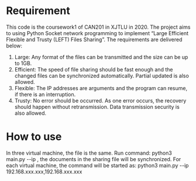 # Requirement
This code is the coursework1 of CAN201 in XJTLU in 2020.
The project aims to using Python Socket network programming to implement “Large Efficient Flexible and Trusty (LEFT) Files Sharing”. The requirements are delivered below:
1.	Large: Any format of the files can be transmitted and the size can be up to 1GB.
2.	Efficient: The speed of file sharing should be fast enough and the changed files can be synchronized automatically. Partial updated is also allowed.
3.	Flexible: The IP addresses are arguments and the program can resume, if there is an interruption.
4.	Trusty: No error should be occurred. As one error occurs, the recovery should happen without retransmission. Data transmission security is also allowed.

# How to use
In three virtual machine, the file is the same. Run command: python3 main.py --ip <ipv4 addresses>, the documents in the sharing file will be synchronized.
For each virtual machine, the command will be started as: python3 main.py --ip 192.168.xxx.xxx,192.168.xxx.xxx
